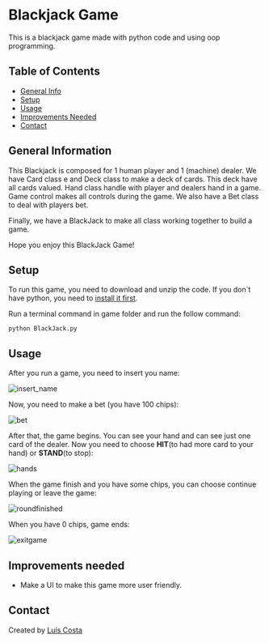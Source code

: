 # Blackjack Game
This is a blackjack game made with python code and using oop programming.

## Table of Contents
* [General Info](#general-information)
* [Setup](#setup)
* [Usage](#usage)
* [Improvements Needed](#improvements-needed)
* [Contact](#contact)


## General Information

This Blackjack is composed for 1 human player and 1 (machine) dealer. 
We have Card class e and Deck class to make a deck of cards. This deck have all cards valued.
Hand class handle with player and dealers hand in a game.
Game control makes all controls during the game.
We also have a Bet class to deal with players bet.

Finally, we have a BlackJack to make all class working together to build a game.

Hope you enjoy this BlackJack Game!

## Setup
To run this game, you need to download and unzip the code. If you don´t have python, you need to [install it first](https://www.python.org/downloads/).

Run a terminal command in game folder and run the follow command:
```
python BlackJack.py
```

## Usage

After you run a game, you need to insert you name:

![insert_name](https://user-images.githubusercontent.com/99747197/155983777-57ddba9c-c7f7-448c-a875-90be86835529.png)

Now, you need to make a bet (you have 100 chips):

![bet](https://user-images.githubusercontent.com/99747197/155984137-899e4dfa-bedb-4ab5-9ec0-467d134181a2.png)

After that, the game begins. You can see your hand and can see just one card of the dealer. Now you need to choose **HIT**(to had more card to your hand) or **STAND**(to stop):

![hands](https://user-images.githubusercontent.com/99747197/155984204-f82d2007-03fe-4034-99d4-cba48bbbbdbf.png)

When the game finish and you have some chips, you can choose continue playing or leave the game:

![roundfinished](https://user-images.githubusercontent.com/99747197/155984822-35293e82-7232-420e-8e64-8ef1b7749c84.png)

When you have 0 chips, game ends:

![exitgame](https://user-images.githubusercontent.com/99747197/155985029-222a4bde-1b6b-48c7-b9f6-a1b8a6eaad37.png)

## Improvements needed

- Make a UI to make this game more user friendly.


## Contact
Created by [Luís Costa](https://www.linkedin.com/in/lu%C3%ADs-costa-793a2414b/)

